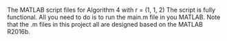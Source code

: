 The MATLAB script files for Algorithm 4 with r = (1, 1, 2) The script is fully functional. All you need to do is to run the main.m file in you MATLAB. Note that the .m files in this project all are designed based on the MATLAB R2016b.
